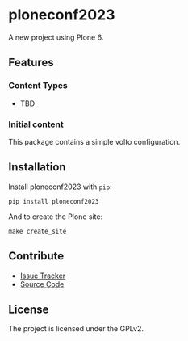 # ploneconf2023

A new project using Plone 6.

## Features

### Content Types

- TBD

### Initial content

This package contains a simple volto configuration.

Installation
------------

Install ploneconf2023 with `pip`:

```shell
pip install ploneconf2023
```
And to create the Plone site:

```shell
make create_site
```

## Contribute

- [Issue Tracker](https://github.com/PeioMena/ploneconf2023/issues)
- [Source Code](https://github.com/PeioMena/ploneconf2023/)

## License

The project is licensed under the GPLv2.
